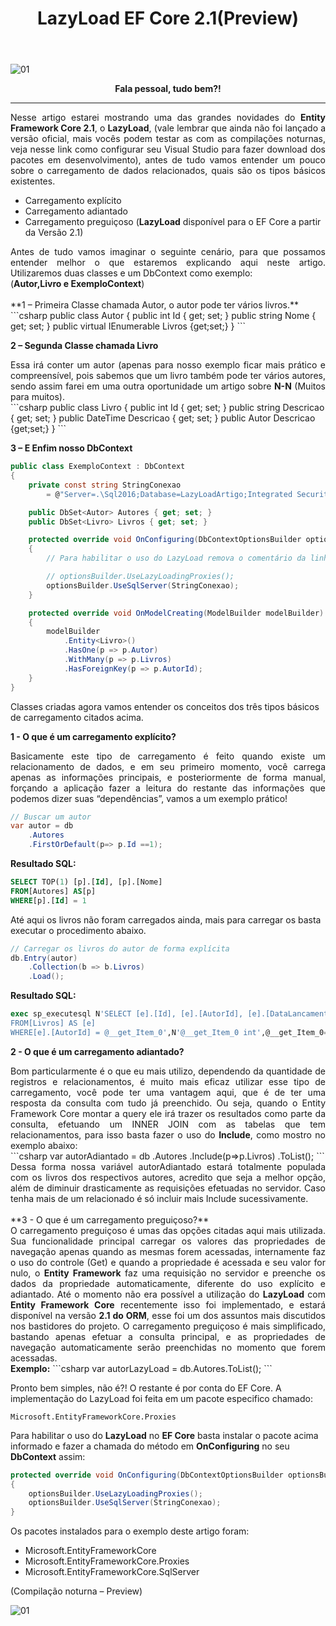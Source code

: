 ﻿---
title: "LazyLoad EF Core 2.1(Preview)"
comments: true
excerpt_separator: "Ler mais"
categories:
  - EFCore
tags:
  - EFCore
---

![01]({{site.url}}{{site.baseurl}}/assets/images/efcoretopo.jpg)

<center><strong>Fala pessoal, tudo bem?!</strong></center>
<hr>

<div style="text-align: justify;">
Nesse artigo estarei mostrando uma das grandes novidades do <strong>Entity Framework Core 2.1</strong>, o <strong>LazyLoad</strong>, (vale lembrar que ainda não foi lançado a versão oficial, mais vocês podem testar as com as compilações noturnas, veja nesse link como configurar seu Visual Studio para fazer download dos pacotes em desenvolvimento), antes de tudo vamos entender um pouco sobre o carregamento de dados relacionados, quais são os tipos básicos existentes.
</div>

-	Carregamento explícito
-	Carregamento adiantado
-	Carregamento preguiçoso (<strong>LazyLoad</strong> disponível para o EF Core a partir da Versão 2.1)

<div style="text-align: justify;">
Antes de tudo vamos imaginar o seguinte cenário, para que possamos entender melhor o que estaremos explicando aqui neste artigo.
Utilizaremos duas classes e um DbContext como exemplo:<br> (<strong>Autor,Livro e ExemploContext</strong>)
</div>
<br>
**1 – Primeira Classe chamada Autor, o autor pode ter vários livros.**
```csharp
public class Autor
{
    public int Id { get; set; }
    public string Nome { get; set; }
    public virtual IEnumerable<Livro> Livros {get;set;}
}
```

**2 –  Segunda Classe chamada Livro**
<div style="text-align: justify;">
Essa irá conter um autor (apenas para nosso exemplo ficar mais prático e compreensível, pois sabemos que um livro também pode ter vários autores, sendo assim farei em uma outra oportunidade um artigo sobre <strong>N-N</strong> (Muitos para muitos).
</div>
```csharp
public class Livro
{
    public int Id { get; set; }
    public string Descricao { get; set; }
    public DateTime Descricao { get; set; }
    public Autor Descricao {get;set;}
}
```

**3 – E Enfim nosso DbContext**

```csharp
public class ExemploContext : DbContext
{
    private const string StringConexao
        = @"Server=.\Sql2016;Database=LazyLoadArtigo;Integrated Security=True;ConnectRetryCount=0";

    public DbSet<Autor> Autores { get; set; }
    public DbSet<Livro> Livros { get; set; }

    protected override void OnConfiguring(DbContextOptionsBuilder optionsBuilder)
    {
        // Para habilitar o uso do LazyLoad remova o comentário da linha abaixo

        // optionsBuilder.UseLazyLoadingProxies();
        optionsBuilder.UseSqlServer(StringConexao);
    }

    protected override void OnModelCreating(ModelBuilder modelBuilder)
    {
        modelBuilder
            .Entity<Livro>()
            .HasOne(p => p.Autor)
            .WithMany(p => p.Livros)
            .HasForeignKey(p => p.AutorId);
    }
}
```

Classes criadas agora vamos entender os conceitos dos três tipos básicos de carregamento citados acima.

**1 - O que é um carregamento explícito?**
<div style="text-align: justify;">
Basicamente este tipo de carregamento é feito quando existe um relacionamento de dados, e em seu primeiro momento, você carrega apenas as informações principais, e posteriormente de forma manual, forçando a aplicação fazer a leitura do restante das informações que podemos dizer suas “dependências”, vamos a um exemplo prático!
</div>

```csharp
// Buscar um autor
var autor = db
    .Autores
    .FirstOrDefault(p=> p.Id ==1);
```

**Resultado SQL:**
```sql
SELECT TOP(1) [p].[Id], [p].[Nome]
FROM[Autores] AS[p]
WHERE[p].[Id] = 1
```

Até aqui os livros não foram carregados ainda, mais para carregar os basta executar o procedimento abaixo.

```csharp
// Carregar os livros do autor de forma explícita
db.Entry(autor)
    .Collection(b => b.Livros)
    .Load();
```

**Resultado SQL:**
```sql
exec sp_executesql N'SELECT [e].[Id], [e].[AutorId], [e].[DataLancamento], [e].[Descricao]
FROM[Livros] AS [e]
WHERE[e].[AutorId] = @__get_Item_0',N'@__get_Item_0 int',@__get_Item_0=1
```

**2 - O que é um carregamento adiantado?**
<div style="text-align: justify;">
Bom particularmente é o que eu mais utilizo, dependendo da quantidade de registros e relacionamentos, é muito mais eficaz utilizar esse tipo de carregamento, você pode ter uma vantagem aqui, que é de ter uma resposta da consulta com tudo já preenchido. Ou seja, quando o Entity Framework Core montar a query ele irá trazer os resultados como parte da consulta, efetuando um INNER JOIN com as tabelas que tem relacionamentos, para isso basta fazer o uso do <strong>Include</strong>, como mostro no exemplo abaixo:
</div>
```csharp
var autorAdiantado = db
    .Autores
    .Include(p=>p.Livros)
    .ToList();
```
<div style="text-align: justify;">
Dessa forma nossa variável autorAdiantado estará totalmente populada com os livros dos respectivos autores, acredito que seja a melhor opção, além de diminuir drasticamente as requisições efetuadas no servidor. Caso tenha mais de um relacionado é só incluir mais Include sucessivamente.
</div>
<br>
**3 - O que é um carregamento preguiçoso?**
<div style="text-align: justify;">
O carregamento preguiçoso é umas das opções citadas aqui mais utilizada. Sua funcionalidade principal carregar os valores das propriedades de navegação apenas quando as mesmas forem acessadas, internamente faz o uso do controle (Get) e quando a propriedade é acessada e seu valor for nulo, o <strong>Entity Framework</strong> faz uma requisição no servidor e preenche os dados da propriedade automaticamente, diferente do uso explícito e adiantado.
Até o momento não era possível a utilização do <strong>LazyLoad</strong> com <strong>Entity Framework Core</strong> recentemente isso foi implementado, e estará disponível na versão <strong>2.1 do ORM</strong>, esse foi um dos assuntos mais discutidos nos bastidores do projeto.
O carregamento preguiçoso é mais simplificado, bastando apenas efetuar a consulta principal, e as propriedades de navegação automaticamente serão preenchidas no momento que forem acessadas.
</div>
<strong>Exemplo:</strong>
```csharp
var autorLazyLoad = db.Autores.ToList();
```

Pronto bem simples, não é?! O restante é por conta do EF Core.
A implementação do LazyLoad foi feita em um pacote especifico chamado:

```
Microsoft.EntityFrameworkCore.Proxies
```

Para habilitar o uso do <strong>LazyLoad</strong> no <strong>EF Core</strong> basta instalar o pacote acima informado e fazer a chamada do método em <strong>OnConfiguring</strong> no seu <strong>DbContext</strong> assim:

```csharp
protected override void OnConfiguring(DbContextOptionsBuilder optionsBuilder)
{
    optionsBuilder.UseLazyLoadingProxies();
    optionsBuilder.UseSqlServer(StringConexao);
}
```

Os pacotes instalados para o exemplo deste artigo foram:
- Microsoft.EntityFrameworkCore
- Microsoft.EntityFrameworkCore.Proxies
- Microsoft.EntityFrameworkCore.SqlServer

(Compilação noturna – Preview)

![01]({{site.url}}{{site.baseurl}}/assets/images/lazyload.png)


